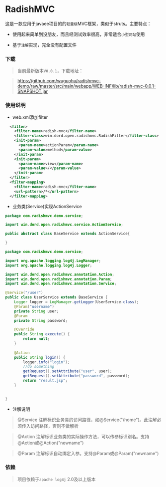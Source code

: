 # RadishMVC
这是一款应用于javaee项目的的`轻量级`MVC框架，类似于struts。主要特点：

* 使用起来简单到没朋友，而且经测试效率很高，非常适合`小型网站`使用

* 基于`注解`实现，完全没有配置文件

### 下载

>当前最新版本`V0.0.1`，下载地址：

>https://github.com/wuguohu/radishmvc-demo/raw/master/src/main/webapp/WEB-INF/lib/radish-mvc-0.0.1-SNAPSHOT.jar

### 使用说明

* web.xml添加filter

```xml
  <filter>
    <filter-name>radish-mvc</filter-name>
    <filter-class>win.dord.open.radishmvc.RadishFilter</filter-class>
    <init-param>
      <param-name>actionParam</param-name>
      <param-value>method</param-value>
    </init-param>
    <init-param>
      <param-name>view</param-name>
      <param-value>/</param-value>
    </init-param>
  </filter>
  <filter-mapping>
    <filter-name>radish-mvc</filter-name>
    <url-pattern>/*</url-pattern>
  </filter-mapping>
```

* 业务类(Service)实现ActionService

```java
package com.radishmvc.demo.service;

import win.dord.open.radishmvc.service.ActionService;

public abstract class BaseService extends ActionService{

}
```

```java
package com.radishmvc.demo.service;

import org.apache.logging.log4j.LogManager;
import org.apache.logging.log4j.Logger;

import win.dord.open.radishmvc.annotation.Action;
import win.dord.open.radishmvc.annotation.Param;
import win.dord.open.radishmvc.annotation.Service;

@Service("/user")
public class UserService extends BaseService {
	Logger logger = LogManager.getLogger(UserService.class);
	@Param("username")
	private String user;
	@Param
	private String password;

	@Override
	public String execute() {
		return null;
	}
	
	@Action
	public String login() {
		logger.info("login");
		//do something
		getRequest().setAttribute("user", user);
		getRequest().setAttribute("password", password);
		return "result.jsp";
	}
	

}
```

* 注解说明

>@Service 注解标识业务类的访问路径，如@Service("/home")。此注解必须传入访问路径，否则不做解析

>@Action 注解标识业务类的实际操作方法，可以传参标识别名。支持@Action或@Action("newname")

>@Param 注解标识自动绑定入参。支持@Param或@Param("newname")

### 依赖

>项目依赖于`apache log4j` 2.0及以上版本





